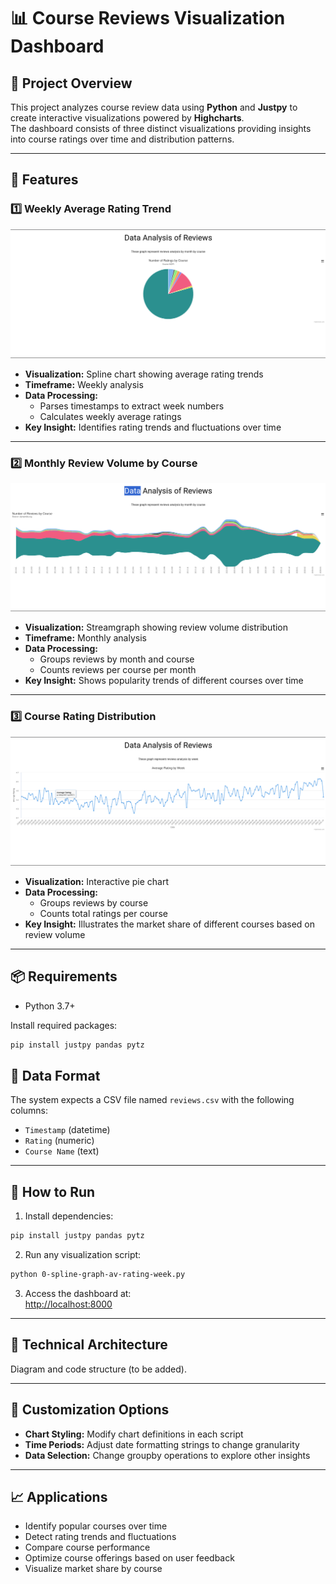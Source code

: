 # 📊 Course Reviews Visualization Dashboard

## 📝 Project Overview
This project analyzes course review data using **Python** and **Justpy** to create interactive visualizations powered by **Highcharts**.  
The dashboard consists of three distinct visualizations providing insights into course ratings over time and distribution patterns.

---

## 🌟 Features

### 1️⃣ Weekly Average Rating Trend
![Weekly Average Rating Trend](imgs/pie_graph.png)

- **Visualization:** Spline chart showing average rating trends  
- **Timeframe:** Weekly analysis  
- **Data Processing:**
  - Parses timestamps to extract week numbers
  - Calculates weekly average ratings
- **Key Insight:** Identifies rating trends and fluctuations over time

---

### 2️⃣ Monthly Review Volume by Course
![Monthly Review Volume by Course](imgs/stream_graph.png)

- **Visualization:** Streamgraph showing review volume distribution
- **Timeframe:** Monthly analysis
- **Data Processing:**
  - Groups reviews by month and course
  - Counts reviews per course per month
- **Key Insight:** Shows popularity trends of different courses over time

---

### 3️⃣ Course Rating Distribution
![Course Rating Distribution](imgs/spline_graph.png)

- **Visualization:** Interactive pie chart
- **Data Processing:**
  - Groups reviews by course
  - Counts total ratings per course
- **Key Insight:** Illustrates the market share of different courses based on review volume

---

## 📦 Requirements
- Python 3.7+

Install required packages:
```bash
pip install justpy pandas pytz
```
## 📄 Data Format
The system expects a CSV file named `reviews.csv` with the following columns:
- `Timestamp` (datetime)
- `Rating` (numeric)
- `Course Name` (text)

---

## 🚀 How to Run
1. Install dependencies:
```bash
pip install justpy pandas pytz
```
2. Run any visualization script:
```bash
python 0-spline-graph-av-rating-week.py
```
3. Access the dashboard at:  
[http://localhost:8000](http://localhost:8000)

---

## 🧩 Technical Architecture
Diagram and code structure (to be added).

---

## 🎨 Customization Options
- **Chart Styling:** Modify chart definitions in each script
- **Time Periods:** Adjust date formatting strings to change granularity
- **Data Selection:** Change groupby operations to explore other insights

---

## 📈 Applications
- Identify popular courses over time
- Detect rating trends and fluctuations
- Compare course performance
- Optimize course offerings based on user feedback
- Visualize market share by course
